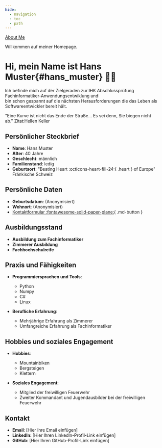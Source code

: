 ```yaml
---
hide:
  - navigation
  - toc
  - path
---
```

<!-- markdownlint-disable MD033 -->
<!-- markdownlint-disable MD041 -->

<div class="full-width-background"></div>
<div class="profile-container">
    <a href="#hans_muster" class="profile-button" onclick="console.log('Button clicked')" style="transform: translate(calc(-50% + 455px), calc(-50% + 190px));">About Me</a>
</div>
<div class="placeholder"></div>

Willkommen auf meiner Homepage.


# Hi, mein Name ist __Hans Muster__{#hans_muster} :man_technologist:

Ich befinde mich auf der Zielgeraden zur IHK Abschlussprüfung Fachinformatiker-Anwendungsentwiklung und   
bin schon gespannt auf die nächsten Herausforderungen die das Leben als Softwareentwickler bereit hält.

"Eine Kurve ist nicht das Ende der Straße... Es sei denn, Sie biegen nicht ab." Zitat:Hellen Keller

## Persönlicher Steckbrief

- **Name**: Hans Muster
- **Alter**: 40 Jahre
- **Geschlecht**: männlich
- **Familienstand**: ledig
- **Geburtsort**: "Beating Heart :octicons-heart-fill-24:{ .heart } of Europe" Fränkische Schweiz

## Persönliche Daten

- **Geburtsdatum**: (Anonymisiert)
- **Wohnort**: (Anonymisiert)
- [Kontaktformular :fontawesome-solid-paper-plane:](contact.md){ .md-button }

## Ausbildungsstand

- **Ausbildung zum Fachinformatiker**
- **Zimmerer Ausbildung**
- **Fachhochschulreife**

## Praxis und Fähigkeiten

- **Programmiersprachen und Tools**:
  - Python
  - Numpy
  - C#
  - Linux

- **Berufliche Erfahrung**:
  - Mehrjährige Erfahrung als Zimmerer
  - Umfangreiche Erfahrung als Fachinformatiker

## Hobbies und soziales Engagement

- **Hobbies**:
  - Mountainbiken
  - Bergsteigen
  - Klettern

- **Soziales Engagement**:
  - Mitglied der freiwilligen Feuerwehr
  - Zweiter Kommandant und Jugendausbilder bei der freiwilligen Feuerwehr



## Kontakt

- **Email**: [Hier Ihre Email einfügen]
- **LinkedIn**: [Hier Ihren LinkedIn-Profil-Link einfügen]
- **GitHub**: [Hier Ihren GitHub-Profil-Link einfügen]